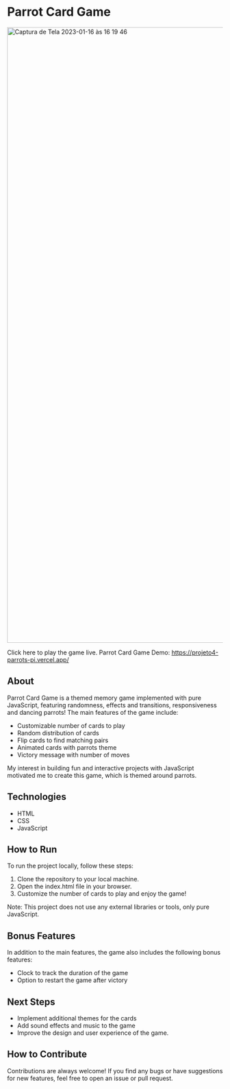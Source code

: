 # Parrot Card Game

<img width="1437" alt="Captura de Tela 2023-01-16 às 16 19 46" src="https://user-images.githubusercontent.com/95102911/212752431-eb29d2dd-40ca-4fee-a717-bf0239710c53.png">

Click here to play the game live.
Parrot Card Game Demo: https://projeto4-parrots-pi.vercel.app/

## About
Parrot Card Game is a themed memory game implemented with pure JavaScript, featuring randomness, effects and transitions, responsiveness and dancing parrots! The main features of the game include:

- Customizable number of cards to play
- Random distribution of cards
- Flip cards to find matching pairs
- Animated cards with parrots theme
- Victory message with number of moves

My interest in building fun and interactive projects with JavaScript motivated me to create this game, which is themed around parrots.

## Technologies
- HTML
- CSS
- JavaScript

## How to Run
To run the project locally, follow these steps:

1. Clone the repository to your local machine.
2. Open the index.html file in your browser.
3. Customize the number of cards to play and enjoy the game!

Note: This project does not use any external libraries or tools, only pure JavaScript.

## Bonus Features
In addition to the main features, the game also includes the following bonus features:

- Clock to track the duration of the game
- Option to restart the game after victory

## Next Steps
- Implement additional themes for the cards
- Add sound effects and music to the game
- Improve the design and user experience of the game.

## How to Contribute
Contributions are always welcome! If you find any bugs or have suggestions for new features, feel free to open an issue or pull request.

